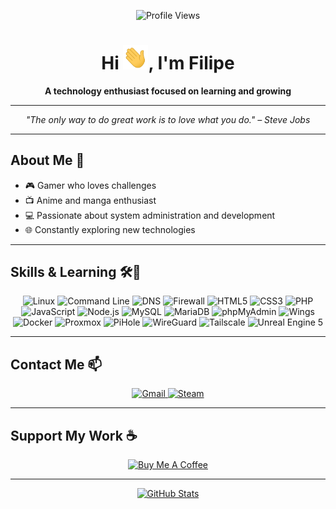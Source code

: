 <p align="center">
  <img src="https://komarev.com/ghpvc/?username=TheOneFMS" alt="Profile Views" />
</p>

<h1 align="center">
  Hi <img src="https://raw.githubusercontent.com/ABSphreak/ABSphreak/master/gifs/Hi.gif" width="40px"/>, I'm Filipe
</h1>
<p align="center"><b>A technology enthusiast focused on learning and growing</b></p>

---

<p align="center">
  <em>"The only way to do great work is to love what you do." – Steve Jobs</em>
</p>

---

## About Me 💬

- 🎮 Gamer who loves challenges
- 📺 Anime and manga enthusiast
- 💻 Passionate about system administration and development
- 🌐 Constantly exploring new technologies

---

## Skills & Learning 🛠️📘

<p align="center">
  <!-- Core system skills -->
  <img src="https://img.shields.io/badge/Linux-FCC624?style=for-the-badge&logo=linux&logoColor=black" alt="Linux" />
  <img src="https://img.shields.io/badge/Command%20Line-4EAA25?style=for-the-badge&logo=gnu-bash&logoColor=white" alt="Command Line" />
  <img src="https://img.shields.io/badge/DNS-0078D4?style=for-the-badge&logo=cloudflare&logoColor=white" alt="DNS" />
  <img src="https://img.shields.io/badge/Firewall-E44C65?style=for-the-badge&logo=fortinet&logoColor=white" alt="Firewall" />

  <!-- Development-related skills -->
  <img src="https://img.shields.io/badge/HTML5-E34F26?style=for-the-badge&logo=html5&logoColor=white" alt="HTML5" />
  <img src="https://img.shields.io/badge/CSS3-1572B6?style=for-the-badge&logo=css3&logoColor=white" alt="CSS3" />
  <img src="https://img.shields.io/badge/PHP-777BB4?style=for-the-badge&logo=php&logoColor=white" alt="PHP" />
  <img src="https://img.shields.io/badge/JavaScript-F7DF1E?style=for-the-badge&logo=javascript&logoColor=black" alt="JavaScript" />
  <img src="https://img.shields.io/badge/Node.js-339933?style=for-the-badge&logo=node.js&logoColor=white" alt="Node.js" />
  <img src="https://img.shields.io/badge/MySQL-4479A1?style=for-the-badge&logo=mysql&logoColor=white" alt="MySQL" />
  <img src="https://img.shields.io/badge/MariaDB-003545?style=for-the-badge&logo=mariadb&logoColor=white" alt="MariaDB" />
  <img src="https://img.shields.io/badge/PhpMyAdmin-6C78AF?style=for-the-badge&logo=phpmyadmin&logoColor=white" alt="phpMyAdmin" />

  <!-- Infrastructure and tools -->
  <img src="https://img.shields.io/badge/Wings-181717?style=for-the-badge&logo=pterodactyl&logoColor=white" alt="Wings" />
  <img src="https://img.shields.io/badge/Docker-2496ED?style=for-the-badge&logo=docker&logoColor=white" alt="Docker" />
  <img src="https://img.shields.io/badge/Proxmox-E57000?style=for-the-badge&logo=proxmox&logoColor=white" alt="Proxmox" />
  <img src="https://img.shields.io/badge/PiHole-96060C?style=for-the-badge&logo=pihole&logoColor=white" alt="PiHole" />
  <img src="https://img.shields.io/badge/WireGuard-88171A?style=for-the-badge&logo=wireguard&logoColor=white" alt="WireGuard" />
  <img src="https://img.shields.io/badge/Tailscale-002C82?style=for-the-badge&logo=tailscale&logoColor=white" alt="Tailscale" />

  <!-- Learning -->
  <img src="https://img.shields.io/badge/Unreal%20Engine-0E1128?style=for-the-badge&logo=unreal-engine&logoColor=white" alt="Unreal Engine 5" />
</p>

---

## Contact Me 📫

<p align="center">
  <a href="mailto:filpm98@gmail.com">
    <img src="https://img.shields.io/badge/Gmail-D14836?style=for-the-badge&logo=gmail&logoColor=white" alt="Gmail" />
  </a>
  <a href="https://steamcommunity.com/id/FILPAZORES/">
    <img src="https://img.shields.io/badge/Steam-000000?style=for-the-badge&logo=steam&logoColor=white" alt="Steam" />
  </a>
</p>

---

## Support My Work ☕

<p align="center">
  <a href="https://www.buymeacoffee.com/theonefms" target="_blank">
    <img src="https://cdn.buymeacoffee.com/buttons/v2/default-red.png" alt="Buy Me A Coffee" width="150" />
  </a>
</p>

---

<p align="center">
  <a href="https://github.com/anuraghazra/github-readme-stats">
    <img src="https://github-readme-stats.vercel.app/api?username=TheOneFMS&&show_icons=true&theme=radical" alt="GitHub Stats" />
  </a>
</p>

